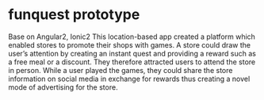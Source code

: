 # funquest prototype
Base on Angular2, Ionic2
This location-based app created a platform which enabled stores to promote their shops with games. A store could draw the user’s attention by creating an instant quest and providing a reward such as a free meal or a discount. They therefore attracted users to attend the store in person. While a user played the games, they could share the store information on social media in exchange for rewards thus creating a novel mode of advertising for the store.
